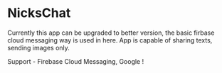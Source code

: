 # NicksChat
Currently this app can be upgraded to better version, the basic firbase cloud messaging 
way is used in here. App is capable of sharing texts, sending images only.

Support - Firebase Cloud Messaging, Google !
